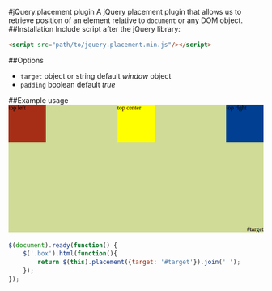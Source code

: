 #jQuery.placement plugin
A jQuery placement plugin that allows us to retrieve position of an element relative to `document` or any DOM object.
##Installation
Include script after the jQuery library:
```html
<script src="path/to/jquery.placement.min.js"/></script>
```
##Options

* `target` object or string
default *window* object
* `padding` boolean 
default *true* 

##Example usage
![usage example](https://raw.githubusercontent.com/psieniarski/jquery.placement/master/demo/img/usage-example.png)
```javascript
$(document).ready(function() {
	$('.box').html(function(){
		return $(this).placement({target: '#target'}).join(' ');
	});
});
```
